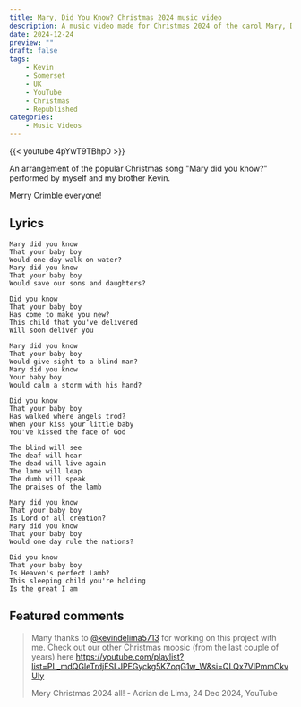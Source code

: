 ```yaml
---
title: Mary, Did You Know? Christmas 2024 music video
description: A music video made for Christmas 2024 of the carol Mary, Did You Know?
date: 2024-12-24
preview: ""
draft: false
tags:
    - Kevin
    - Somerset
    - UK
    - YouTube
    - Christmas
    - Republished
categories:
    - Music Videos
---
```


{{< youtube 4pYwT9TBhp0 >}}

An arrangement of the popular Christmas song "Mary did you know?" performed by myself and my brother Kevin.

Merry Crimble everyone!

## Lyrics 

```
Mary did you know
That your baby boy
Would one day walk on water?
Mary did you know
That your baby boy
Would save our sons and daughters?

Did you know
That your baby boy
Has come to make you new?
This child that you've delivered
Will soon deliver you

Mary did you know
That your baby boy
Would give sight to a blind man?
Mary did you know
Your baby boy
Would calm a storm with his hand?

Did you know
That your baby boy
Has walked where angels trod?
When your kiss your little baby
You've kissed the face of God

The blind will see
The deaf will hear
The dead will live again
The lame will leap
The dumb will speak
The praises of the lamb

Mary did you know
That your baby boy
Is Lord of all creation?
Mary did you know
That your baby boy
Would one day rule the nations?

Did you know
That your baby boy
Is Heaven's perfect Lamb?
This sleeping child you're holding
Is the great I am
```

## Featured comments

> Many thanks to [@kevindelima5713] for working on this project with me. Check out our other Christmas moosic (from the last couple of years) here https://youtube.com/playlist?list=PL_mdQGleTrdjFSLJPEGyckg5KZoqG1w_W&si=QLQx7VIPmmCkvUIy
> 
> Mery Christmas 2024 all!
> \- Adrian de Lima, 24 Dec 2024, YouTube

[@kevindelima5713]: https://www.youtube.com/@kevvocello/videos
